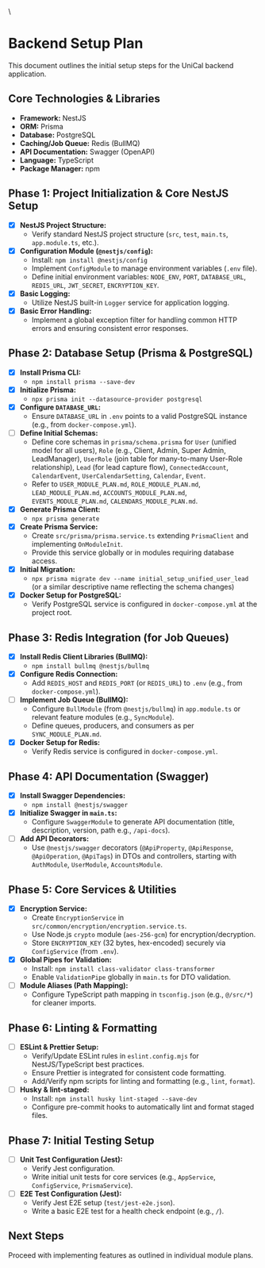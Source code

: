 \
# Backend Setup Plan

This document outlines the initial setup steps for the UniCal backend application.

## Core Technologies & Libraries

*   **Framework:** NestJS
*   **ORM:** Prisma
*   **Database:** PostgreSQL
*   **Caching/Job Queue:** Redis (BullMQ)
*   **API Documentation:** Swagger (OpenAPI)
*   **Language:** TypeScript
*   **Package Manager:** npm

## Phase 1: Project Initialization & Core NestJS Setup

*   [x] **NestJS Project Structure:**
    *   Verify standard NestJS project structure (`src`, `test`, `main.ts`, `app.module.ts`, etc.).
*   [x] **Configuration Module (`@nestjs/config`):**
    *   Install: `npm install @nestjs/config`
    *   Implement `ConfigModule` to manage environment variables (`.env` file).
    *   Define initial environment variables: `NODE_ENV`, `PORT`, `DATABASE_URL`, `REDIS_URL`, `JWT_SECRET`, `ENCRYPTION_KEY`.
*   [x] **Basic Logging:**
    *   Utilize NestJS built-in `Logger` service for application logging.
*   [x] **Basic Error Handling:**
    *   Implement a global exception filter for handling common HTTP errors and ensuring consistent error responses.

## Phase 2: Database Setup (Prisma & PostgreSQL)

*   [x] **Install Prisma CLI:**
    *   `npm install prisma --save-dev`
*   [x] **Initialize Prisma:**
    *   `npx prisma init --datasource-provider postgresql`
*   [x] **Configure `DATABASE_URL`:**
    *   Ensure `DATABASE_URL` in `.env` points to a valid PostgreSQL instance (e.g., from `docker-compose.yml`).
*   [ ] **Define Initial Schemas:**
    *   Define core schemas in `prisma/schema.prisma` for `User` (unified model for all users), `Role` (e.g., Client, Admin, Super Admin, LeadManager), `UserRole` (join table for many-to-many User-Role relationship), `Lead` (for lead capture flow), `ConnectedAccount`, `CalendarEvent`, `UserCalendarSetting`, `Calendar`, `Event`.
    *   Refer to `USER_MODULE_PLAN.md`, `ROLE_MODULE_PLAN.md`, `LEAD_MODULE_PLAN.md`, `ACCOUNTS_MODULE_PLAN.md`, `EVENTS_MODULE_PLAN.md`, `CALENDARS_MODULE_PLAN.md`.
*   [x] **Generate Prisma Client:**
    *   `npx prisma generate`
*   [x] **Create Prisma Service:**
    *   Create `src/prisma/prisma.service.ts` extending `PrismaClient` and implementing `OnModuleInit`.
    *   Provide this service globally or in modules requiring database access.
*   [x] **Initial Migration:**
    *   `npx prisma migrate dev --name initial_setup_unified_user_lead` (or a similar descriptive name reflecting the schema changes)
*   [x] **Docker Setup for PostgreSQL:**
    *   Verify PostgreSQL service is configured in `docker-compose.yml` at the project root.

## Phase 3: Redis Integration (for Job Queues)

*   [x] **Install Redis Client Libraries (BullMQ):**
    *   `npm install bullmq @nestjs/bullmq`
*   [x] **Configure Redis Connection:**
    *   Add `REDIS_HOST` and `REDIS_PORT` (or `REDIS_URL`) to `.env` (e.g., from `docker-compose.yml`).
*   [ ] **Implement Job Queue (BullMQ):**
    *   Configure `BullModule` (from `@nestjs/bullmq`) in `app.module.ts` or relevant feature modules (e.g., `SyncModule`).
    *   Define queues, producers, and consumers as per `SYNC_MODULE_PLAN.md`.
*   [x] **Docker Setup for Redis:**
    *   Verify Redis service is configured in `docker-compose.yml`.

## Phase 4: API Documentation (Swagger)

*   [x] **Install Swagger Dependencies:**
    *   `npm install @nestjs/swagger`
*   [x] **Initialize Swagger in `main.ts`:**
    *   Configure `SwaggerModule` to generate API documentation (title, description, version, path e.g., `/api-docs`).
*   [ ] **Add API Decorators:**
    *   Use `@nestjs/swagger` decorators (`@ApiProperty`, `@ApiResponse`, `@ApiOperation`, `@ApiTags`) in DTOs and controllers, starting with `AuthModule`, `UserModule`, `AccountsModule`.

## Phase 5: Core Services & Utilities

*   [x] **Encryption Service:**
    *   Create `EncryptionService` in `src/common/encryption/encryption.service.ts`.
    *   Use Node.js `crypto` module (`aes-256-gcm`) for encryption/decryption.
    *   Store `ENCRYPTION_KEY` (32 bytes, hex-encoded) securely via `ConfigService` (from `.env`).
*   [x] **Global Pipes for Validation:**
    *   Install: `npm install class-validator class-transformer`
    *   Enable `ValidationPipe` globally in `main.ts` for DTO validation.
*   [ ] **Module Aliases (Path Mapping):**
    *   Configure TypeScript path mapping in `tsconfig.json` (e.g., `@/src/*`) for cleaner imports.

## Phase 6: Linting & Formatting

*   [ ] **ESLint & Prettier Setup:**
    *   Verify/Update ESLint rules in `eslint.config.mjs` for NestJS/TypeScript best practices.
    *   Ensure Prettier is integrated for consistent code formatting.
    *   Add/Verify npm scripts for linting and formatting (e.g., `lint`, `format`).
*   [ ] **Husky & lint-staged:**
    *   Install: `npm install husky lint-staged --save-dev`
    *   Configure pre-commit hooks to automatically lint and format staged files.

## Phase 7: Initial Testing Setup

*   [ ] **Unit Test Configuration (Jest):**
    *   Verify Jest configuration.
    *   Write initial unit tests for core services (e.g., `AppService`, `ConfigService`, `PrismaService`).
*   [ ] **E2E Test Configuration (Jest):**
    *   Verify Jest E2E setup (`test/jest-e2e.json`).
    *   Write a basic E2E test for a health check endpoint (e.g., `/`).

## Next Steps

Proceed with implementing features as outlined in individual module plans.
